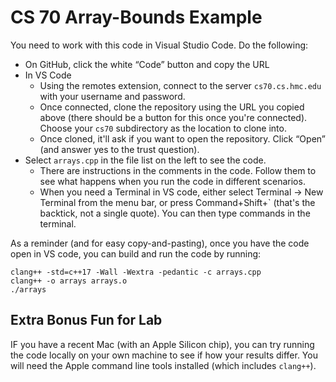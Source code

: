 # CS 70 Array-Bounds Example

You need to work with this code in Visual Studio Code. Do the following:

* On GitHub, click the white “Code” button and copy the URL
* In VS Code
    - Using the remotes extension, connect to the server `cs70.cs.hmc.edu` with your username and password.
    - Once connected, clone the repository using the URL you copied above (there should be a button for this once you're connected).  Choose your `cs70` subdirectory as the location to clone into.
    - Once cloned, it'll ask if you want to open the repository. Click “Open” (and answer yes to the trust question).
* Select `arrays.cpp` in the file list on the left to see the code.
    - There are instructions in the comments in the code. Follow them to see what happens when you run the code in different scenarios.
    - When you need a Terminal in VS code, either select Terminal -> New Terminal from the menu bar, or press Command+Shift+` (that's the backtick, not a single quote). You can then type commands in the terminal.

As a reminder (and for easy copy-and-pasting), once you have the code open in VS code, you can build and run the code by running:

    clang++ -std=c++17 -Wall -Wextra -pedantic -c arrays.cpp
    clang++ -o arrays arrays.o
    ./arrays

## Extra Bonus Fun for Lab

IF you have a recent Mac (with an Apple Silicon chip), you can try running the code locally on your own machine to see if how your results differ.  You will need the Apple command line tools installed (which includes `clang++`).
